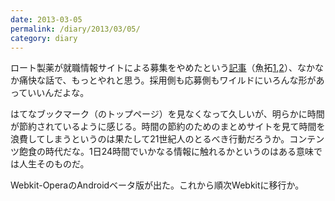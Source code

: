 ```yaml
---
date: 2013-03-05
permalink: /diary/2013/03/05/
category: diary
---
```


ロート製薬が就職情報サイトによる募集をやめたという[記事](http://mainichi.jp/select/news/20130224mog00m020004000c.html "大学生／就活:ロート製薬、あえて脱・ネット 「思い」持つ学生と本音で対話－ 毎日ｊｐ(毎日新聞)")（魚拓[1](http://megalodon.jp/2013-0314-2355-31/mainichi.jp/select/news/20130224mog00m020004000c.html),[2](http://megalodon.jp/2013-0314-2355-57/mainichi.jp/select/news/20130224mog00m020004000c2.html)）、なかなか痛快な話で、もっとやれと思う。採用側も応募側もワイルドにいろんな形があっていいんだよな。

はてなブックマーク（のトップページ）を見なくなって久しいが、明らかに時間が節約されているように感じる。時間の節約のためのまとめサイトを見て時間を浪費してしまうというのは果たして21世紀人のとるべき行動だろうか。コンテンツ飽食の時代だな。1日24時間でいかなる情報に触れるかというのはある意味では人生そのものだ。

Webkit-OperaのAndroidベータ版が出た。これから順次Webkitに移行か。